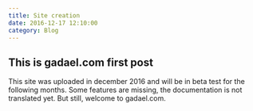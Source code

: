 ```yaml
---
title: Site creation
date: 2016-12-17 12:10:00
category: Blog
---
```


## This is gadael.com first post

This site was uploaded in december 2016 and will be in beta test for the following months. Some features are missing, the documentation is not translated yet. But still, welcome to gadael.com.
